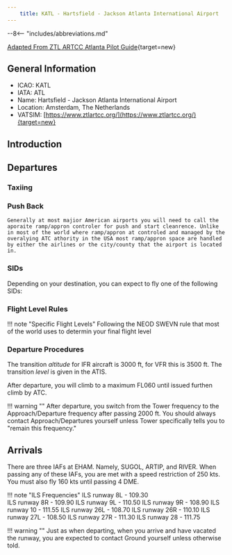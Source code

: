 ```yaml
---
    title: KATL - Hartsfield - Jackson Atlanta International Airport
---
```


--8<-- "includes/abbreviations.md"

[Adapted From ZTL ARTCC Atlanta Pilot Guide](https://www.ztlartcc.org/pilots/guide/atl){target=new}

## General Information

- ICAO: KATL
- IATA: ATL
- Name: Hartsfield - Jackson Atlanta International Airport
- Location: Amsterdam, The Netherlands
- VATSIM: [https://www.ztlartcc.org/](https://www.ztlartcc.org/){target=new}

## Introduction



## Departures 

### Taxiing


### Push Back
	Generally at most majior American airports you will need to call the aporaite ramp/appron controler for push and start cleanrence. Unlike in most of the world where ramp/appron at controled and managed by the overalying ATC athority in the USA most ramp/appron space are handled by either the airlines or the city/county that the airport is located in. 



### SIDs

Depending on your destination, you can expect to fly one of the following SIDs:



### Flight Level Rules




!!! note "Specific Flight Levels"
    Following the NEOD SWEVN rule that most of the world uses to determin your final flight level 



### Departure Procedures

The transition *altitude* for IFR aircraft is 3000 ft, for VFR this is 3500 ft. The transition *level* is given in the ATIS.

After departure, you will climb to a maximum FL060 until issued furthen climb by ATC.

!!! warning ""
    After departure, you switch from the Tower frequency to the Approach/Departure frequency after passing 2000 ft. You should always contact Approach/Departures yourself unless Tower specifically tells you to "remain this frequency."

## Arrivals

There are three IAFs at EHAM. Namely, SUGOL, ARTIP, and RIVER. When passing any of these IAFs, you are met with a speed restriction of 250 kts. You must also fly 160 kts until passing 4 DME.

!!! note "ILS Frequencies"
    ILS runway 8L - 109.30  
    ILS runway 8R - 109.90
    ILS runway 9L - 110.50
    ILS runway 9R - 108.90
    ILS runway 10 - 111.55
    ILS runway 26L - 108.70
    ILS runway 26R - 110.10
	ILS runway 27L - 108.50
	ILS runway 27R - 111.30
	ILS runway 28 - 111.75

!!! warning ""
    Just as when departing, when you arrive and have vacated the runway, you are expected to contact Ground yourself unless otherwise told.